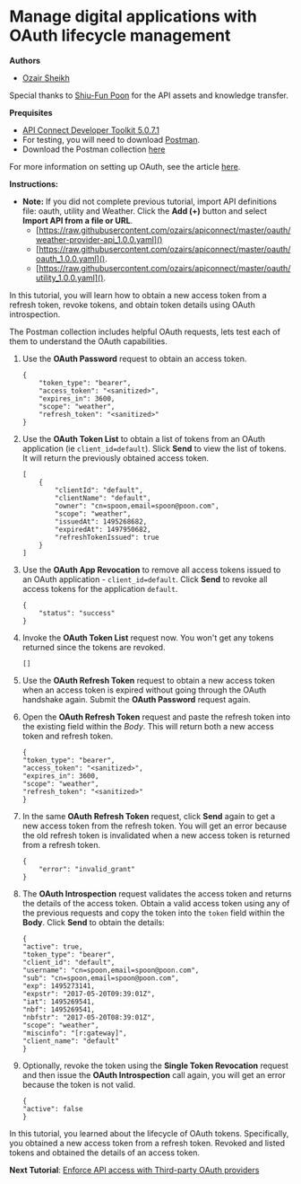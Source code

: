# Manage digital applications with OAuth lifecycle management

**Authors** 
* [Ozair Sheikh](https://github.com/ozairs)

Special thanks to [Shiu-Fun Poon](https://github.com/shiup) for the API assets and knowledge transfer. 

**Prequisites**

* [API Connect Developer Toolkit 5.0.7.1](https://www.ibm.com/support/knowledgecenter/SSMNED_5.0.0/com.ibm.apic.toolkit.doc/tapim_cli_install.html)
* For testing, you will need to download [Postman](https://www.getpostman.com/).
* Download the Postman collection [here](https://www.getpostman.com/collections/9ab248322bd2f0a75eea)

For more information on setting up OAuth, see the article [here](https://www.ibm.com/support/knowledgecenter/en/SSFS6T/com.ibm.apic.toolkit.doc/tutorial_apionprem_security_OAuth.html).

**Instructions:** 

* **Note:** If you did not complete previous tutorial, import API definitions file: oauth, utility and Weather. Click the **Add (+)** button and select **Import API from a file or URL**. 
	* [https://raw.githubusercontent.com/ozairs/apiconnect/master/oauth/weather-provider-api_1.0.0.yaml]() 
	* [https://raw.githubusercontent.com/ozairs/apiconnect/master/oauth/oauth_1.0.0.yaml](). 
	* [https://raw.githubusercontent.com/ozairs/apiconnect/master/oauth/utility_1.0.0.yaml](). 

In this tutorial, you will learn how to obtain a new access token from a refresh token, revoke tokens, and obtain token details using OAuth introspection.

The Postman collection includes helpful OAuth requests, lets test each of them to understand the OAuth capabilities.

1. Use the **OAuth Password** request to obtain an access token. 
	```
	{
		"token_type": "bearer",
		"access_token": "<sanitized>",
		"expires_in": 3600,
		"scope": "weather",
		"refresh_token": "<sanitized>"
	}
	```
2. Use the **OAuth Token List** to obtain a list of tokens from an OAuth application (ie `client_id=default`). Slick **Send** to view the list of tokens. It will return the previously obtained access token.
	```
	[
		{
			"clientId": "default",
			"clientName": "default",
			"owner": "cn=spoon,email=spoon@poon.com",
			"scope": "weather",
			"issuedAt": 1495268682,
			"expiredAt": 1497950682,
			"refreshTokenIssued": true
		}
	]
	```
3. Use the **OAuth App Revocation** to remove all access tokens issued to an OAuth application - `client_id=default`. Click **Send** to revoke all access tokens for the application `default`.
	```
	{
		"status": "success"
	}
	```
4. Invoke the **OAuth Token List** request now. You won't get any tokens returned since the tokens are revoked.
	```
	[]
	```
5. Use the **OAuth Refresh Token** request to obtain a new access token when an access token is expired without going through the OAuth handshake again. Submit the **OAuth Password** request again.

6. Open the **OAuth Refresh Token** request and paste the refresh token into the existing field within the *Body*. This will return both a new access token and refresh token.
	```
	{
	"token_type": "bearer",
	"access_token": "<sanitized>",
	"expires_in": 3600,
	"scope": "weather",
	"refresh_token": "<sanitized>"
	}
	```
6. In the same **OAuth Refresh Token** request, click **Send** again to get a new access token from the refresh token. You will get an error because the old refresh token is invalidated when a new access token is returned from a refresh token.
	```
	{
		"error": "invalid_grant"
	}
	```
7. The **OAuth Introspection** request validates the access token and returns the details of the access token. Obtain a valid access token using any of the previous requests and copy the token into the `token` field within the **Body**. Click **Send** to obtain the details:
	```
	{
	"active": true,
	"token_type": "bearer",
	"client_id": "default",
	"username": "cn=spoon,email=spoon@poon.com",
	"sub": "cn=spoon,email=spoon@poon.com",
	"exp": 1495273141,
	"expstr": "2017-05-20T09:39:01Z",
	"iat": 1495269541,
	"nbf": 1495269541,
	"nbfstr": "2017-05-20T08:39:01Z",
	"scope": "weather",
	"miscinfo": "[r:gateway]",
	"client_name": "default"
	}
	```
8. Optionally, revoke the token using the **Single Token Revocation** request and then issue the **OAuth Introspection** call again, you will get an error because the token is not valid.
	```
	{
	"active": false
	}
	```
	
In this tutorial, you learned about the lifecycle of OAuth tokens. Specifically, you obtained a new access token from a refresh token. Revoked and listed tokens and obtained the details of an access token.

**Next Tutorial**: [Enforce API access with Third-party OAuth providers](../master/oauth-third-party/README.md)